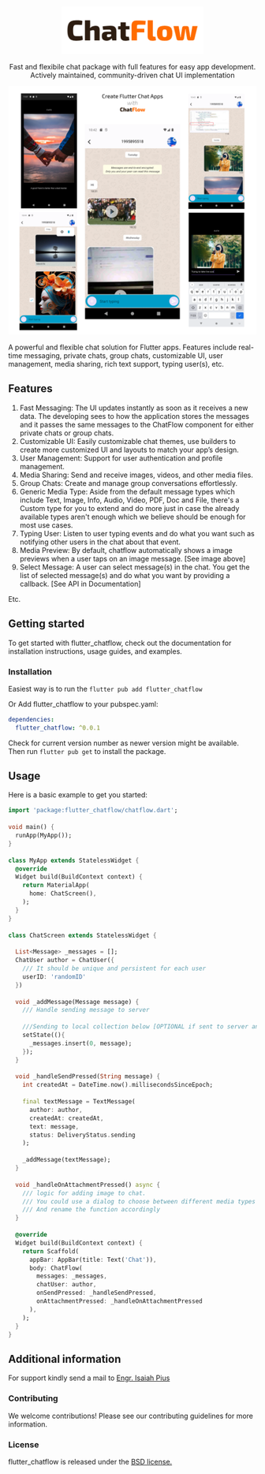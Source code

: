 <!--
This README describes the package. If you publish this package to pub.dev,
this README's contents appear on the landing page for your package.

For information about how to write a good package README, see the guide for
[writing package pages](https://dart.dev/guides/libraries/writing-package-pages).

For general information about developing packages, see the Dart guide for
[creating packages](https://dart.dev/guides/libraries/create-library-packages)
and the Flutter guide for
[developing packages and plugins](https://flutter.dev/developing-packages).
-->
<br>

<p align="center">
  <img src="https://raw.githubusercontent.com/IsaiahTek/flutter_chatflow/main/images/ChatFlow_banner.png" width="288px" alt="ChatFlow Logo" />
</p>
<p align="center">Fast and flexibile chat package with full features for easy app development. Actively maintained, community-driven chat UI implementation</p>

<p align="center">
  <img alt="Chat Image" src="https://raw.githubusercontent.com/IsaiahTek/flutter_chatflow/main/images/featured_image.png" />
</p>
A powerful and flexible chat solution for Flutter apps. Features include real-time messaging, private chats, group chats, customizable UI, user management, media sharing, rich text support, typing user(s), etc.

## Features

1. Fast Messaging: The UI updates instantly as soon as it receives a new data. The developing sees to how the application stores the messages and it passes the same messages to the ChatFlow component for either private chats or group chats.
2. Customizable UI: Easily customizable chat themes, use builders to create more customized UI and layouts to match your app’s design.
3. User Management: Support for user authentication and profile management.
4. Media Sharing: Send and receive images, videos, and other media files.
5. Group Chats: Create and manage group conversations effortlessly.
6. Generic Media Type: Aside from the default message types which include Text, Image, Info, Audio, Video, PDF, Doc and File, there's a Custom type for you to extend and do more just in case the already available types aren't enough which we believe should be enough for most use cases.
7. Typing User: Listen to user typing events and do what you want such as notifying other users in the chat about that event.
8. Media Preview: By default, chatflow automatically shows a image previews when a user taps on an image message. [See image above]
9. Select Message: A user can select message(s) in the chat. You get the list of selected message(s) and do what you want by providing a callback. [See API in Documentation]
<!-- 6. Rich Text Support: Emoji, links, and formatted text in messages. -->
Etc.

## Getting started

To get started with flutter_chatflow, check out the documentation for installation instructions, usage guides, and examples.

### Installation

Easiest way is to run the `flutter pub add flutter_chatflow`

Or
Add flutter_chatflow to your pubspec.yaml:
```yaml
dependencies:
  flutter_chatflow: ^0.0.1
```
Check for current version number as newer version might be available.
Then run `flutter pub get` to install the package.

## Usage

Here is a basic example to get you started:

```dart
import 'package:flutter_chatflow/chatflow.dart';

void main() {
  runApp(MyApp());
}

class MyApp extends StatelessWidget {
  @override
  Widget build(BuildContext context) {
    return MaterialApp(
      home: ChatScreen(),
    );
  }
}

class ChatScreen extends StatelessWidget {

  List<Message> _messages = [];
  ChatUser author = ChatUser({
    /// It should be unique and persistent for each user
    userID: 'randomID'
  })

  void _addMessage(Message message) {
    /// Handle sending message to server

    ///Sending to local collection below [OPTIONAL if sent to server and listened correctly]
    setState((){
      _messages.insert(0, message);
    });
  }

  void _handleSendPressed(String message) {
    int createdAt = DateTime.now().millisecondsSinceEpoch;
    
    final textMessage = TextMessage(
      author: author,
      createdAt: createdAt,
      text: message,
      status: DeliveryStatus.sending
    );

    _addMessage(textMessage);
  }

  void _handleOnAttachmentPressed() async {
    /// logic for adding image to chat.
    /// You could use a dialog to choose between different media types
    /// And rename the function accordingly
  }

  @override
  Widget build(BuildContext context) {
    return Scaffold(
      appBar: AppBar(title: Text('Chat')),
      body: ChatFlow(
        messages: _messages,
        chatUser: author,
        onSendPressed: _handleSendPressed,
        onAttachmentPressed: _handleOnAttachmentPressed
      ),
    );
  }
}
```

## Additional information

For support kindly send a mail to [Engr. Isaiah Pius](mailto://isaiahtech1@gmail.com)

### Contributing

We welcome contributions! Please see our contributing guidelines for more information.

### License

flutter_chatflow is released under the [BSD license.](https://github.com/IsaiahTek/flutter_chatflow/blob/main/LICENSE)
